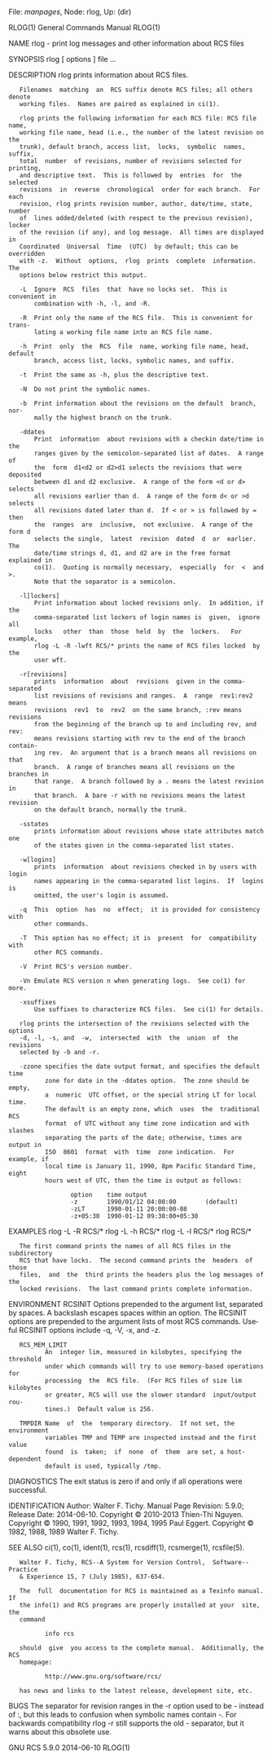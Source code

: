 File: *manpages*,  Node: rlog,  Up: (dir)

RLOG(1)                     General Commands Manual                    RLOG(1)



NAME
       rlog - print log messages and other information about RCS files

SYNOPSIS
       rlog [ options ] file ...

DESCRIPTION
       rlog prints information about RCS files.

       Filenames  matching  an  RCS suffix denote RCS files; all others denote
       working files.  Names are paired as explained in ci(1).

       rlog prints the following information for each RCS file: RCS file name,
       working file name, head (i.e., the number of the latest revision on the
       trunk), default branch, access list,  locks,  symbolic  names,  suffix,
       total  number  of revisions, number of revisions selected for printing,
       and descriptive text.  This is followed by  entries  for  the  selected
       revisions  in  reverse  chronological  order for each branch.  For each
       revision, rlog prints revision number, author, date/time, state, number
       of  lines added/deleted (with respect to the previous revision), locker
       of the revision (if any), and log message.  All times are displayed  in
       Coordinated  Universal  Time  (UTC)  by default; this can be overridden
       with -z.  Without  options,  rlog  prints  complete  information.   The
       options below restrict this output.

       -L  Ignore  RCS  files  that  have no locks set.  This is convenient in
           combination with -h, -l, and -R.

       -R  Print only the name of the RCS file.  This is convenient for trans‐
           lating a working file name into an RCS file name.

       -h  Print  only  the  RCS  file  name, working file name, head, default
           branch, access list, locks, symbolic names, and suffix.

       -t  Print the same as -h, plus the descriptive text.

       -N  Do not print the symbolic names.

       -b  Print information about the revisions on the default  branch,  nor‐
           mally the highest branch on the trunk.

       -ddates
           Print  information  about revisions with a checkin date/time in the
           ranges given by the semicolon-separated list of dates.  A range  of
           the  form  d1<d2 or d2>d1 selects the revisions that were deposited
           between d1 and d2 exclusive.  A range of the form <d or d>  selects
           all revisions earlier than d.  A range of the form d< or >d selects
           all revisions dated later than d.  If < or > is followed by =  then
           the  ranges  are  inclusive,  not exclusive.  A range of the form d
           selects the single,  latest  revision  dated  d  or  earlier.   The
           date/time strings d, d1, and d2 are in the free format explained in
           co(1).  Quoting is normally necessary,  especially  for  <  and  >.
           Note that the separator is a semicolon.

       -l[lockers]
           Print information about locked revisions only.  In addition, if the
           comma-separated list lockers of login names is  given,  ignore  all
           locks   other  than  those  held  by  the  lockers.   For  example,
           rlog -L -R -lwft RCS/* prints the name of RCS files locked  by  the
           user wft.

       -r[revisions]
           prints  information  about  revisions  given in the comma-separated
           list revisions of revisions and ranges.  A  range  rev1:rev2  means
           revisions  rev1  to  rev2  on the same branch, :rev means revisions
           from the beginning of the branch up to and including rev, and  rev:
           means revisions starting with rev to the end of the branch contain‐
           ing rev.  An argument that is a branch means all revisions on  that
           branch.  A range of branches means all revisions on the branches in
           that range.  A branch followed by a . means the latest revision  in
           that branch.  A bare -r with no revisions means the latest revision
           on the default branch, normally the trunk.

       -sstates
           prints information about revisions whose state attributes match one
           of the states given in the comma-separated list states.

       -w[logins]
           prints  information  about revisions checked in by users with login
           names appearing in the comma-separated list logins.  If  logins  is
           omitted, the user's login is assumed.

       -q  This  option  has  no  effect;  it is provided for consistency with
           other commands.

       -T  This option has no effect; it is  present  for  compatibility  with
           other RCS commands.

       -V  Print RCS's version number.

       -Vn Emulate RCS version n when generating logs.  See co(1) for more.

       -xsuffixes
           Use suffixes to characterize RCS files.  See ci(1) for details.

       rlog prints the intersection of the revisions selected with the options
       -d, -l, -s, and  -w,  intersected  with  the  union  of  the  revisions
       selected by -b and -r.

       -zzone specifies the date output format, and specifies the default time
              zone for date in the -ddates option.  The zone should be  empty,
              a  numeric  UTC offset, or the special string LT for local time.
              The default is an empty zone, which  uses  the  traditional  RCS
              format  of UTC without any time zone indication and with slashes
              separating the parts of the date; otherwise, times are output in
              ISO  8601  format  with  time  zone indication.  For example, if
              local time is January 11, 1990, 8pm Pacific Standard Time, eight
              hours west of UTC, then the time is output as follows:

                     option    time output
                     -z        1990/01/12 04:00:00        (default)
                     -zLT      1990-01-11 20:00:00-08
                     -z+05:30  1990-01-12 09:30:00+05:30

EXAMPLES
           rlog  -L  -R  RCS/*
           rlog  -L  -h  RCS/*
           rlog  -L  -l  RCS/*
           rlog  RCS/*

       The first command prints the names of all RCS files in the subdirectory
       RCS that have locks.  The second command prints the  headers  of  those
       files,  and  the  third prints the headers plus the log messages of the
       locked revisions.  The last command prints complete information.

ENVIRONMENT
       RCSINIT
              Options prepended to the argument list, separated by spaces.   A
              backslash  escapes spaces within an option.  The RCSINIT options
              are prepended to the argument lists of most RCS commands.   Use‐
              ful RCSINIT options include -q, -V, -x, and -z.

       RCS_MEM_LIMIT
              An  integer lim, measured in kilobytes, specifying the threshold
              under which commands will try to use memory-based operations for
              processing  the  RCS file.  (For RCS files of size lim kilobytes
              or greater, RCS will use the slower standard  input/output  rou‐
              tines.)  Default value is 256.

       TMPDIR Name  of  the  temporary directory.  If not set, the environment
              variables TMP and TEMP are inspected instead and the first value
              found  is  taken;  if  none  of  them  are set, a host-dependent
              default is used, typically /tmp.

DIAGNOSTICS
       The exit status is zero if and only if all operations were successful.

IDENTIFICATION
       Author: Walter F. Tichy.
       Manual Page Revision: 5.9.0; Release Date: 2014-06-10.
       Copyright © 2010-2013 Thien-Thi Nguyen.
       Copyright © 1990, 1991, 1992, 1993, 1994, 1995 Paul Eggert.
       Copyright © 1982, 1988, 1989 Walter F. Tichy.

SEE ALSO
       ci(1), co(1), ident(1), rcs(1), rcsdiff(1), rcsmerge(1), rcsfile(5).

       Walter F. Tichy, RCS--A System for Version Control,  Software--Practice
       & Experience 15, 7 (July 1985), 637-654.

       The  full  documentation for RCS is maintained as a Texinfo manual.  If
       the info(1) and RCS programs are properly installed at your  site,  the
       command

              info rcs

       should  give  you access to the complete manual.  Additionally, the RCS
       homepage:

              http://www.gnu.org/software/rcs/

       has news and links to the latest release, development site, etc.

BUGS
       The separator for revision ranges in the -r option used to be - instead
       of  :,  but this leads to confusion when symbolic names contain -.  For
       backwards compatibility rlog -r still supports the old - separator, but
       it warns about this obsolete use.



GNU RCS 5.9.0                     2014-06-10                           RLOG(1)
